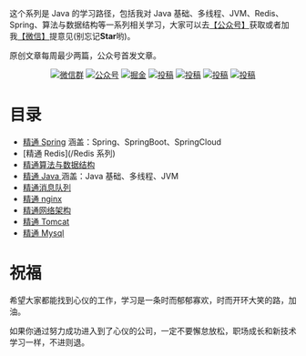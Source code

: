 这个系列是 Java 的学习路径，包括我对 Java 基础、多线程、JVM、Redis、Spring、算法与数据结构等一系列相关学习，大家可以去[【公众号】](#公众号)获取或者加我[【微信】](#微信)提意见(别忘记**Star**哟)。

原创文章每周最少两篇，公众号首发文章。

<p align="center">
  <a href="#微信"><img src="https://img.shields.io/badge/weChat-微信群-blue.svg" alt="微信群"></a>
  <a href="#公众号"><img src="https://img.shields.io/badge/%E5%85%AC%E4%BC%97%E5%8F%B7-小李不秃-lightgrey.svg" alt="公众号"></a>
  <a href="https://juejin.im/user/5ddb5a056fb9a07ad665b1d9"><img src="https://img.shields.io/badge/juejin-掘金-blue.svg" alt="掘金"></a>
  <a href="https://www.zhihu.com/people/aobingJava/activities"><img src="https://img.shields.io/badge/zhihu-知乎-informational" alt="投稿"></a>
  <a href="https://me.csdn.net/qq_35190492"><img src="https://img.shields.io/badge/csdn-CSDN-red.svg" alt="投稿"></a>
  <a href="https://my.oschina.net/javaFamily"><img src="https://img.shields.io/badge/oschina-开源中国-green" alt="投稿"></a>
  <a href="https://www.cnblogs.com/ferryman/"><img src="https://img.shields.io/badge/cnblogs-博客园-important.svg" alt="投稿"></a>
</p>

# 目录

- [精通 Spring](/Spring) 涵盖：Spring、SpringBoot、SpringCloud
- [精通 Redis](/Redis 系列)
- [精通算法与数据结构](/Algrithm)
- [精通 Java ](/java)  涵盖：Java 基础、多线程、JVM
- [精通消息队列](/MQ)
- [精通 nginx](/Nginx)
- [精通网络架构](/NetWork)
- [精通 Tomcat ](/Tomcat)
- [精通 Mysql ](/MySQL)


# 祝福

希望大家都能找到心仪的工作，学习是一条时而郁郁寡欢，时而开环大笑的路，加油。

如果你通过努力成功进入到了心仪的公司，一定不要懈怠放松，职场成长和新技术学习一样，不进则退。


  <a name="微信"></a>  <a name="公众号"></a>
